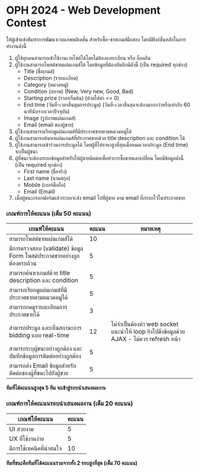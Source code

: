 # OPH 2024 - Web Development Contest

ให้ผู้เข้าแข่งขันทำการพัฒนาเวบแอพพลิเคชั่น สำหรับซื้อ-ขายเกมส์มือสอง โดยมีฟังก์ชั่นหลักในการทำงานดังนี้

1. ผู้ใช้ทุกคนสามารถเข้าใช้งานเวบไซต์ได้โดยไม่ต้องลงทะเบียน หรือ ล็อคอิน
2. ผู้ใช้งานสามารถโพสต์ขายแผ่นเกมส์ได้ โดยข้อมูลที่ต้องบันทึกมีดังนี้ (เป็น required ทุกช่อง)
    - Title (ชื่อเกมส์)
    - Description (รายละเอียด)
    - Category (หมวดหมู่)
    - Condition (สภาพ) (New, Very new, Good, Bad)
    - Starting price (ราคาเริ่มต้น) (ห้ามใส่ค่า <= 0)
    - End time (วันที่-เวลาสิ้นสุดการประมูล) (วันที่-เวลาสิ้นสุดจะต้องมากกว่าหรือเท่ากับ 60 นาทีนับจากเวลาปัจจุบัน)
    - Image (รูปภาพแผ่นเกมส์)
    - Email (email ของผู้ขาย)
4. ผู้ใช้งานสามารถเรียกดูแผ่นเกมส์ที่มีประกาศขายตามหมวดหมู่ได้
5. ผู้ใช้งานสามารถค้นหาแผ่นเกมส์ที่ประกาศขายด้วย title description และ condition ได้
6. ผู้ใช้งานสามารถเข้าร่วมการประมูลได้ โดยผู้ที่ให้ราคาสูงที่สุดเมื่อหมดเวลาประมูล (End time) จะเป็นผู้ชนะ
7. ผู้ที่ชนะจะต้องกรอกข้อมูลสำหรับให้ผู้ขายติดต่อเพื่อทำการซื้อขายแลกเปลี่ยน โดยมีข้อมูลดังนี้ (เป็น required ทุกช่อง)
   - First name (ชื่อจริง)
   - Last name (นามสกุล)
   - Mobile (เบอร์มือถือ)
   - Email (Email)
8. เมื่อผู้ชนะกรอกฟอร์มแล้วระบบจะส่ง email ไปที่ผู้ขาย ตาม email ที่กรอกไว้ในประกาศขาย
   
### เกณฑ์การให้คะแนน (เต็ม 50 คะแนน)

| เกณฑ์ให้คะแนน  | คะแนน  | หมายเหตุ  |
|---|---|---|
| สามารถโพสต์ขายแผ่นเกมส์ได้  | 10  |   |
| มีการตรวจสอบ (validate) ข้อมูล Form โพสต์ประกาศขายอย่างถูกต้องครบถ้วน  | 5  |   |
| สามารถค้นหาเกมส์ด้วย title description และ condition  | 5  |   |
| สามารถเรียกดูแผ่นเกมส์ที่มีประกาศขายตามหมวดหมู่ได้  | 5  |   |
| สามารถกดดูรายละเอียดการประกาศขายได้  | 3  |   |
| สามารถประมูล และเห็นสถานะการ bidding แบบ real-time  | 12  | ไม่จำเป็นต้องทำ web socket แนะนำให้ loop ยิงไปดึงข้อมูลด้วย AJAX - ไม่ควร refresh หน้า  |
| สามารถระบุผู้ชนะอย่างถูกต้อง และ บันทึกข้อมูลการติดต่ออย่างถูกต้อง  | 5  |   |
| สามารถส่ง Email ข้อมูลสำหรับติดต่อของผู้ที่ชนะไปยังผู้ขาย  | 5  |   |

**ทีมที่ได้คะแนนสูงสุด 5 ทีม จะเข้าสู่รอบนำเสนอผลงาน**

### เกณฑ์การให้คะแนนรอบนำเสนอผลงาน (เต็ม 20 คะแนน)

| เกณฑ์ให้คะแนน  | คะแนน  |
|---|---|
| UI สวยงาม  | 5  |
| UX ที่ใช้งานง่าย  | 5  |
| มีการใช้เทคนิคที่น่าสนใจ  | 10  |

**ทีมที่ชนะคือทีมที่ได้คะแนนรวมจากทั้ง 2 รอบสูงที่สุด (เต็ม 70 คะแนน)**
